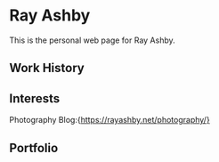 # Ray Ashby

This is the personal web page for Ray Ashby.

## Work History

## Interests

Photography Blog:{https://rayashby.net/photography/}

## Portfolio
